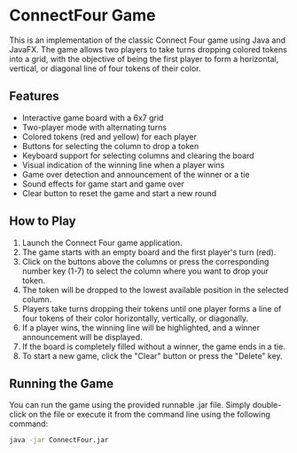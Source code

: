 # ConnectFour Game

This is an implementation of the classic Connect Four game using Java and JavaFX. The game allows two players to take turns dropping colored tokens into a grid, with the objective of being the first player to form a horizontal, vertical, or diagonal line of four tokens of their color.

## Features

- Interactive game board with a 6x7 grid
- Two-player mode with alternating turns
- Colored tokens (red and yellow) for each player
- Buttons for selecting the column to drop a token
- Keyboard support for selecting columns and clearing the board
- Visual indication of the winning line when a player wins
- Game over detection and announcement of the winner or a tie
- Sound effects for game start and game over
- Clear button to reset the game and start a new round

## How to Play

1. Launch the Connect Four game application.
2. The game starts with an empty board and the first player's turn (red).
3. Click on the buttons above the columns or press the corresponding number key (1-7) to select the column where you want to drop your token.
4. The token will be dropped to the lowest available position in the selected column.
5. Players take turns dropping their tokens until one player forms a line of four tokens of their color horizontally, vertically, or diagonally.
6. If a player wins, the winning line will be highlighted, and a winner announcement will be displayed.
7. If the board is completely filled without a winner, the game ends in a tie.
8. To start a new game, click the "Clear" button or press the "Delete" key.

## Running the Game

You can run the game using the provided runnable .jar file. Simply double-click on the file or execute it from the command line using the following command:

```bash
java -jar ConnectFour.jar
